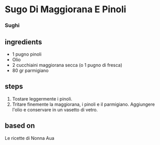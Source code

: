 



# Sugo Di Maggiorana E Pinoli
  
### Sughi
## ingredients
  
* 1 pugno pinoli  
* Olio  
* 2 cucchiaini maggiorana secca (o 1 pugno di fresca)  
* 80 gr parmigiano 
## steps
  
1. Tostare leggermente i pinoli.  
1. Tritare finemente la maggiorana, i pinoli e il parmigiano. Aggiungere l'olio e conservare in un vasetto di vetro.
## based on
  
Le ricette di Nonna Aua